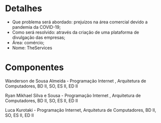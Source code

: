 # Detalhes
- Que problema será abordado: prejuízos na área comercial devido a pandemia da COVID-19;
- Como será resolvido: através da criação de uma plataforma de divulgação das empresas;
- Área: comércio;
- Nome: TheServices

# Componentes
Wanderson de Sousa Almeida - Programação Internet , Arquitetura de Computadores, BD II, SO, ES II, ED II

Ryan Mikhael Silva e Sousa - Programação Internet , Arquitetura de Computadores, BD II, SO, ES II, ED II

Luca Kurotaki - Programação Internet, Arquitetura de Computadores, BD II, SO, ES II, ED II


